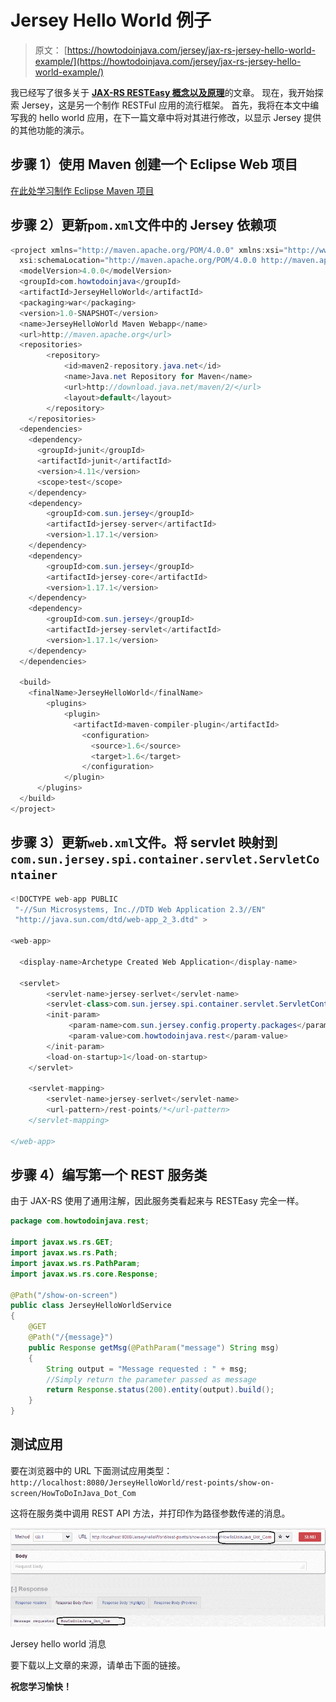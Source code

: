 # Jersey Hello World 例子

> 原文： [https://howtodoinjava.com/jersey/jax-rs-jersey-hello-world-example/](https://howtodoinjava.com/jersey/jax-rs-jersey-hello-world-example/)

我已经写了很多关于 [**JAX-RS RESTEasy 概念以及原理**](//howtodoinjava.com/restful-web-service/ "RESTful Web services Tutorials")的文章。 现在，我开始探索 Jersey，这是另一个制作 RESTFul 应用的流行框架。 首先，我将在本文中编写我的 hello world 应用，在下一篇文章中将对其进行修改，以显示 Jersey 提供的其他功能的演示。

## 步骤 1）使用 Maven 创建一个 Eclipse Web 项目

[在此处学习制作 Eclipse Maven 项目](//howtodoinjava.com/maven/how-to-create-a-eclipse-web-application-using-maven/ "How to create a eclipse web application using maven")

## 步骤 2）更新`pom.xml`文件中的 Jersey 依赖项

```java
<project xmlns="http://maven.apache.org/POM/4.0.0" xmlns:xsi="http://www.w3.org/2001/XMLSchema-instance"
  xsi:schemaLocation="http://maven.apache.org/POM/4.0.0 http://maven.apache.org/maven-v4_0_0.xsd">
  <modelVersion>4.0.0</modelVersion>
  <groupId>com.howtodoinjava</groupId>
  <artifactId>JerseyHelloWorld</artifactId>
  <packaging>war</packaging>
  <version>1.0-SNAPSHOT</version>
  <name>JerseyHelloWorld Maven Webapp</name>
  <url>http://maven.apache.org</url>
  <repositories>
		<repository>
			<id>maven2-repository.java.net</id>
			<name>Java.net Repository for Maven</name>
			<url>http://download.java.net/maven/2/</url>
			<layout>default</layout>
		</repository>
	</repositories>
  <dependencies>
    <dependency>
      <groupId>junit</groupId>
      <artifactId>junit</artifactId>
      <version>4.11</version>
      <scope>test</scope>
    </dependency>
    <dependency>
		<groupId>com.sun.jersey</groupId>
		<artifactId>jersey-server</artifactId>
		<version>1.17.1</version>
	</dependency>
	<dependency>
		<groupId>com.sun.jersey</groupId>
		<artifactId>jersey-core</artifactId>
		<version>1.17.1</version>
	</dependency>
	<dependency>
		<groupId>com.sun.jersey</groupId>
		<artifactId>jersey-servlet</artifactId>
		<version>1.17.1</version>
	</dependency>
  </dependencies>

  <build>
    <finalName>JerseyHelloWorld</finalName>
	    <plugins>
		    <plugin>
		      <artifactId>maven-compiler-plugin</artifactId>
		        <configuration>
		          <source>1.6</source>
		          <target>1.6</target>
		        </configuration>
		    </plugin>
	  </plugins>
  </build>
</project>

```

## 步骤 3）更新`web.xml`文件。将 servlet 映射到`com.sun.jersey.spi.container.servlet.ServletContainer`

```java
<!DOCTYPE web-app PUBLIC
 "-//Sun Microsystems, Inc.//DTD Web Application 2.3//EN"
 "http://java.sun.com/dtd/web-app_2_3.dtd" >

<web-app>

  <display-name>Archetype Created Web Application</display-name>

  <servlet>
		<servlet-name>jersey-serlvet</servlet-name>
		<servlet-class>com.sun.jersey.spi.container.servlet.ServletContainer</servlet-class>
		<init-param>
		     <param-name>com.sun.jersey.config.property.packages</param-name>
		     <param-value>com.howtodoinjava.rest</param-value>
		</init-param>
		<load-on-startup>1</load-on-startup>
	</servlet>

	<servlet-mapping>
		<servlet-name>jersey-serlvet</servlet-name>
		<url-pattern>/rest-points/*</url-pattern>
	</servlet-mapping>

</web-app>

```

## 步骤 4）编写第一个 REST 服务类

由于 JAX-RS 使用了通用注解，因此服务类看起来与 RESTEasy 完全一样。

```java
package com.howtodoinjava.rest;

import javax.ws.rs.GET;
import javax.ws.rs.Path;
import javax.ws.rs.PathParam;
import javax.ws.rs.core.Response;

@Path("/show-on-screen")
public class JerseyHelloWorldService
{
	@GET
	@Path("/{message}")
	public Response getMsg(@PathParam("message") String msg)
	{
		String output = "Message requested : " + msg;
		//Simply return the parameter passed as message
		return Response.status(200).entity(output).build();
	}
}

```

## 测试应用

要在浏览器中的 URL 下面测试应用类型：`http://localhost:8080/JerseyHelloWorld/rest-points/show-on-screen/HowToDoInJava_Dot_Com`

这将在服务类中调用 REST API 方法，并打印作为路径参数传递的消息。

![Jersey hello world message](img/7b9bd89dd84931084aeb90b375387d18.png)

Jersey hello world 消息



要下载以上文章的来源，请单击下面的链接。


**祝您学习愉快！**